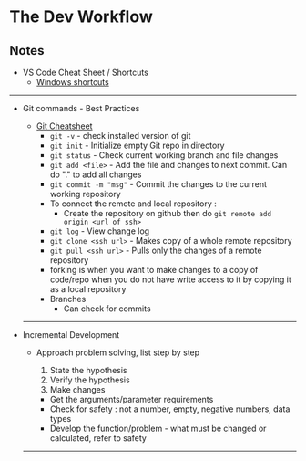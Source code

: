 # The Dev Workflow

## Notes

* VS Code Cheat Sheet / Shortcuts
  * [Windows shortcuts](/Week_1/Day_1/keyboard-shortcuts-windows.pdf)
---
* Git commands - Best Practices
  * [Git Cheatsheet](/Week_1/Day_1/git-cheat-sheet.pdf)
    * ``` git -v ``` - check installed version of git
    * ``` git init ``` - Initialize empty Git repo in directory
    * ``` git status ``` - Check current working branch and file changes 
    * ``` git add <file> ``` - Add the file and changes to next commit. Can do "." to add all changes
    * ``` git commit -m "msg" ``` - Commit the changes to the current working repository
    * To connect the remote and local repository : 
      * Create the repository on github then do ``` git remote add origin <url of ssh> ```
    * ``` git log ``` - View change log
    * ``` git clone <ssh url> ``` - Makes copy of a whole remote repository
    * ``` git pull <ssh url> ``` - Pulls only the changes of a remote repository
    * forking is when you want to make changes to a copy of code/repo when you do not have write access to it by copying it as a local repository
    * Branches
      * Can check for commits
  ---
* Incremental Development
  * Approach problem solving, list step by step
    1. State the hypothesis
    2. Verify the hypothesis
    3. Make changes

    * Get the arguments/parameter requirements
    * Check for safety : not a number, empty, negative numbers, data types
    * Develop the function/problem - what must be changed or calculated, refer to safety

  ---
